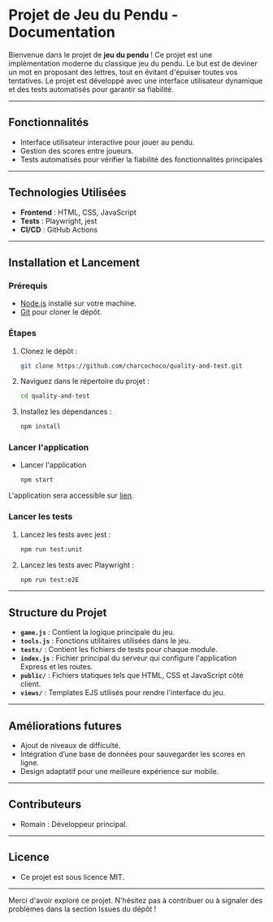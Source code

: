 # Projet de Jeu du Pendu - Documentation

Bienvenue dans le projet de **jeu du pendu** ! 
Ce projet est une implémentation moderne du classique jeu du pendu. Le but est de deviner un mot en proposant des lettres, tout en évitant d'épuiser toutes vos tentatives. Le projet est développé avec une interface utilisateur dynamique et des tests automatisés pour garantir sa fiabilité.

---

## Fonctionnalités

- Interface utilisateur interactive pour jouer au pendu.
- Gestion des scores entre joueurs.
- Tests automatisés pour vérifier la fiabilité des fonctionnalités principales

---

## Technologies Utilisées

- **Frontend** : HTML, CSS, JavaScript
- **Tests** : Playwright, jest
- **CI/CD** : GitHub Actions

---

## Installation et Lancement

### Prérequis
- [Node.js](https://nodejs.org/) installé sur votre machine.
- [Git](https://git-scm.com/) pour cloner le dépôt.

### Étapes
1. Clonez le dépôt :  
   ```bash
   git clone https://github.com/charcochoco/quality-and-test.git
2. Naviguez dans le répertoire du projet :
    ```bash
    cd quality-and-test
2. Installez les dépendances :
    ```bash
    npm install
### Lancer l'application
- Lancer l'application
   ```bash
   npm start
L'application sera accessible sur [lien](http://localhost:3030).

### Lancer les tests
1. Lancez les tests avec jest :
   ```bash
   npm run test:unit
2. Lancez les tests avec Playwright :
   ```bash
   npm run test:e2E

---

## Structure du Projet

- **`game.js`** : Contient la logique principale du jeu.  
- **`tools.js`** : Fonctions utilitaires utilisées dans le jeu.  
- **`tests/`** : Contient les fichiers de tests pour chaque module.  
- **`index.js`** : Fichier principal du serveur qui configure l'application Express et les routes.  
- **`public/`** : Fichiers statiques tels que HTML, CSS et JavaScript côté client.  
- **`views/`** : Templates EJS utilisés pour rendre l'interface du jeu.  

---

## Améliorations futures

- Ajout de niveaux de difficulté.
- Intégration d’une base de données pour sauvegarder les scores en ligne.
- Design adaptatif pour une meilleure expérience sur mobile.

---

## Contributeurs

- Romain : Développeur principal.

---

## Licence

- Ce projet est sous licence MIT.

---

Merci d'avoir exploré ce projet. N'hésitez pas à contribuer ou à signaler des problèmes dans la section Issues du dépôt !